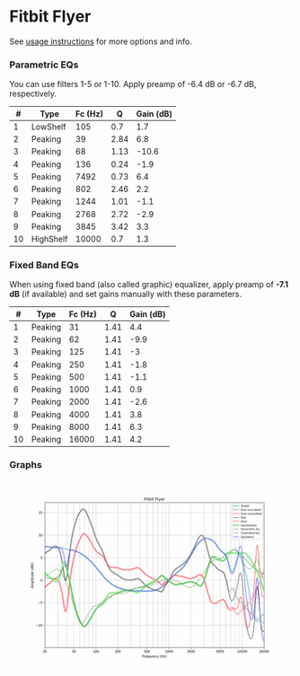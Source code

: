 # Fitbit Flyer
See [usage instructions](https://github.com/jaakkopasanen/AutoEq#usage) for more options and info.

### Parametric EQs
You can use filters 1-5 or 1-10. Apply preamp of -6.4 dB or -6.7 dB, respectively.

|   # | Type      |   Fc (Hz) |    Q |   Gain (dB) |
|-----|-----------|-----------|------|-------------|
|   1 | LowShelf  |       105 | 0.7  |         1.7 |
|   2 | Peaking   |        39 | 2.84 |         6.8 |
|   3 | Peaking   |        68 | 1.13 |       -10.6 |
|   4 | Peaking   |       136 | 0.24 |        -1.9 |
|   5 | Peaking   |      7492 | 0.73 |         6.4 |
|   6 | Peaking   |       802 | 2.46 |         2.2 |
|   7 | Peaking   |      1244 | 1.01 |        -1.1 |
|   8 | Peaking   |      2768 | 2.72 |        -2.9 |
|   9 | Peaking   |      3845 | 3.42 |         3.3 |
|  10 | HighShelf |     10000 | 0.7  |         1.3 |

### Fixed Band EQs
When using fixed band (also called graphic) equalizer, apply preamp of **-7.1 dB** (if available) and set gains manually with these parameters.

|   # | Type    |   Fc (Hz) |    Q |   Gain (dB) |
|-----|---------|-----------|------|-------------|
|   1 | Peaking |        31 | 1.41 |         4.4 |
|   2 | Peaking |        62 | 1.41 |        -9.9 |
|   3 | Peaking |       125 | 1.41 |        -3   |
|   4 | Peaking |       250 | 1.41 |        -1.8 |
|   5 | Peaking |       500 | 1.41 |        -1.1 |
|   6 | Peaking |      1000 | 1.41 |         0.9 |
|   7 | Peaking |      2000 | 1.41 |        -2.6 |
|   8 | Peaking |      4000 | 1.41 |         3.8 |
|   9 | Peaking |      8000 | 1.41 |         6.3 |
|  10 | Peaking |     16000 | 1.41 |         4.2 |

### Graphs
![](./Fitbit%20Flyer.png)
